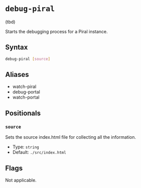# `debug-piral`

(tbd)

<!--start:auto-generated-->

Starts the debugging process for a Piral instance.

## Syntax

```sh
debug-piral [source]
```

## Aliases

- watch-piral
- debug-portal
- watch-portal

## Positionals

### `source`

Sets the source index.html file for collecting all the information.

- Type: `string`
- Default: `./src/index.html`

## Flags

Not applicable.

<!--end:auto-generated-->
